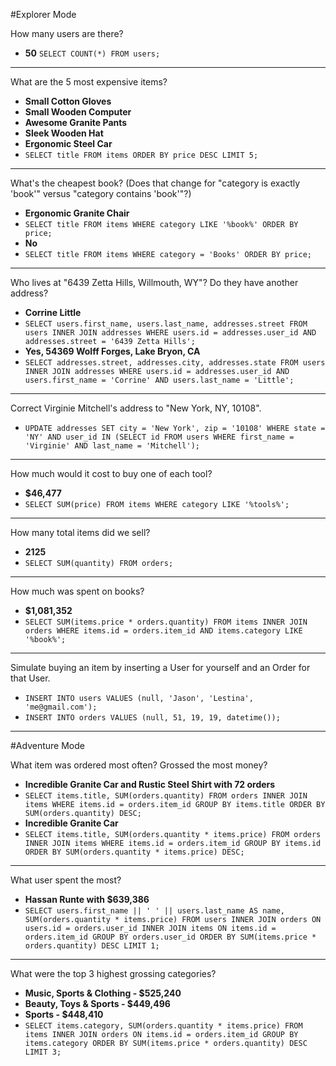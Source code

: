 #Explorer Mode

How many users are there?
- **50**
`SELECT COUNT(*) FROM users;`

---

What are the 5 most expensive items?
- **Small Cotton Gloves**
- **Small Wooden Computer**
- **Awesome Granite Pants**
- **Sleek Wooden Hat**
- **Ergonomic Steel Car**
- `SELECT title FROM items ORDER BY price DESC LIMIT 5;`

---

What's the cheapest book? (Does that change for "category is exactly 'book'" versus "category contains 'book'"?)
- **Ergonomic Granite Chair**
- `SELECT title FROM items WHERE category LIKE '%book%' ORDER BY price;`
- **No**
- `SELECT title FROM items WHERE category = 'Books' ORDER BY price;`

---

Who lives at "6439 Zetta Hills, Willmouth, WY"? Do they have another address?
- **Corrine Little**
- `SELECT users.first_name, users.last_name, addresses.street FROM users INNER JOIN addresses WHERE users.id = addresses.user_id AND addresses.street = '6439 Zetta Hills';`
- **Yes, 54369 Wolff Forges, Lake Bryon, CA**
- `SELECT addresses.street, addresses.city, addresses.state FROM users INNER JOIN addresses WHERE users.id = addresses.user_id AND users.first_name = 'Corrine' AND users.last_name = 'Little';`

---

Correct Virginie Mitchell's address to "New York, NY, 10108".
- `UPDATE addresses SET city = 'New York', zip = '10108' WHERE state = 'NY' AND user_id IN (SELECT id FROM users WHERE first_name = 'Virginie' AND last_name = 'Mitchell');`

---

How much would it cost to buy one of each tool?
- **$46,477**
- `SELECT SUM(price) FROM items WHERE category LIKE '%tools%';`

---

How many total items did we sell?
- **2125**
- `SELECT SUM(quantity) FROM orders;`

---

How much was spent on books?
- **$1,081,352**
- `SELECT SUM(items.price * orders.quantity) FROM items INNER JOIN orders WHERE items.id = orders.item_id AND items.category LIKE '%book%';`

---

Simulate buying an item by inserting a User for yourself and an Order for that User.
- `INSERT INTO users VALUES (null, 'Jason', 'Lestina', 'me@gmail.com');`
- `INSERT INTO orders VALUES (null, 51, 19, 19, datetime());`

---

#Adventure Mode

What item was ordered most often? Grossed the most money?
- **Incredible Granite Car and Rustic Steel Shirt with 72 orders**
- `SELECT items.title, SUM(orders.quantity) FROM orders INNER JOIN items WHERE items.id = orders.item_id GROUP BY items.title ORDER BY SUM(orders.quantity) DESC;`
- **Incredible Granite Car**
- `SELECT items.title, SUM(orders.quantity * items.price) FROM orders INNER JOIN items WHERE items.id = orders.item_id GROUP BY items.id ORDER BY SUM(orders.quantity * items.price) DESC;`

---

What user spent the most?
- **Hassan Runte with $639,386**
- `SELECT users.first_name || ' ' || users.last_name AS name, SUM(orders.quantity * items.price) FROM users INNER JOIN orders ON users.id = orders.user_id INNER JOIN items ON items.id = orders.item_id GROUP BY orders.user_id ORDER BY SUM(items.price * orders.quantity) DESC LIMIT 1;`

---

What were the top 3 highest grossing categories?
- **Music, Sports & Clothing - $525,240**
- **Beauty, Toys & Sports - $449,496**
- **Sports - $448,410**
- `SELECT items.category, SUM(orders.quantity * items.price) FROM items INNER JOIN orders ON items.id = orders.item_id GROUP BY items.category ORDER BY SUM(items.price * orders.quantity) DESC LIMIT 3;`
